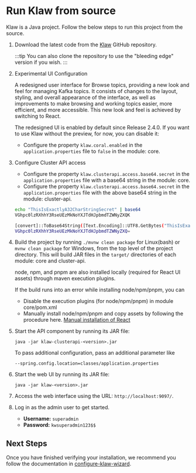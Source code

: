 # Run Klaw from source

Klaw is a Java project. Follow the below steps to run this project from
the source.

1.  Download the latest code from the [Klaw](https://github.com/aiven/klaw) GitHub repository.

    :::tip
    You can also clone the repository to use the "bleeding edge" version
    if you wish.
    :::

2.  Experimental UI Configuration

    A redesigned user interface for Browse topics, providing a new look and feel for managing Kafka topics. It consists of changes to the layout, styling, and overall appearance of the interface, as well as improvements to make browsing and working topics easier, more efficient, and more accessible. This new look and feel is achieved by switching to React.

    The redesigned UI is enabled by default since Release 2.4.0. If you
    want to use Klaw without the preview, for now, you can disable it:

    - Configure the property `klaw.coral.enabled` in the
      `application.properties` file to `false` in the module: core.

3.  Configure Cluster API access

    - Configure the property `klaw.clusterapi.access.base64.secret` in the `application.properties` file with a base64 string in the module: core.
    - Configure the property `klaw.clusterapi.access.base64.secret` in the `application.properties` file with the above base64 string in the module: cluster-api.

    ```{.bash caption="Bash Generation Example"}
    echo "ThisIsExactlyA32CharStringSecret" | base64
    VGhpc0lzRXhhY3RseUEzMkNoYXJTdHJpbmdTZWNyZXQK
    ```

    ```{.bash caption="Powershell Generation Example"}
    [convert]::ToBase64String([Text.Encoding]::UTF8.GetBytes("ThisIsExactlyA32CharStringSecret"))
    VGhpc0lzRXhhY3RseUEzMkNoYXJTdHJpbmdTZWNyZXQ=
    ```

4.  Build the project by running `./mvnw clean package` for Linux(bash) or `mvnw clean package` for Windows, from the top level of the project directory. This will build JAR files in the `target/` directories of each module: core and cluster-api.

    node, npm, and pnpm are also installed locally (required for React UI assets) through maven execution plugins.

    If the build runs into an error while installing node/npm/pnpm, you can

    - Disable the execution plugins (for node/npm/pnpm) in module core/pom.xml
    - Manually install node/npm/pnpm and copy assets by following the procedure here. [Manual installation of React](https://github.com/aiven/klaw/blob/main/coral/README.md)

5.  Start the API component by running its JAR file:

    `java -jar klaw-clusterapi-<version>.jar`

    To pass additional configuration, pass an additional parameter like

    `--spring.config.location=classes/application.properties`

6.  Start the web UI by running its JAR file:

    `java -jar klaw-<version>.jar`

7.  Access the web interface using the URL: `http://localhost:9097/`.

8.  Log in as the admin user to get started.

    - **Username:** `superadmin`
    - **Password:** `kwsuperadmin123$$`

## Next Steps

Once you have finished verifying your installation, we recommend you follow the documentation in [configure-klaw-wizard](configure-klaw-wizard).
